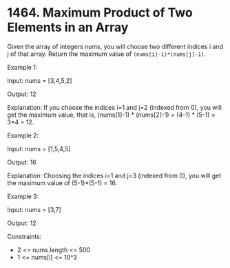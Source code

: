 # 1464. Maximum Product of Two Elements in an Array

Given the array of integers nums, you will choose two different indices i and j of that array. Return the maximum value of `(nums[i]-1)*(nums[j]-1)`.

Example 1:

Input: nums = [3,4,5,2]

Output: 12

Explanation: If you choose the indices i=1 and j=2 (indexed from 0), you will get the maximum value, that is, (nums[1]-1) * (nums[2]-1) = (4-1) * (5-1) = 3*4 = 12.

Example 2:

Input: nums = [1,5,4,5]

Output: 16

Explanation: Choosing the indices i=1 and j=3 (indexed from 0), you will get the maximum value of (5-1)*(5-1) = 16.

Example 3:

Input: nums = [3,7]

Output: 12


Constraints:

* 2 <= nums.length <= 500
* 1 <= nums[i] <= 10^3


